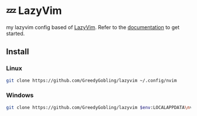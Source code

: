 # 💤 LazyVim

my lazyvim config based of [LazyVim](https://github.com/LazyVim/LazyVim).
Refer to the [documentation](https://lazyvim.github.io/installation) to get started.

## Install

### Linux

```sh
git clone https://github.com/GreedyGobling/lazyvim ~/.config/nvim
```

### Windows

```sh
git clone https://github.com/GreedyGobling/lazyvim $env:LOCALAPPDATA\nvim
```
